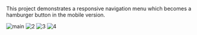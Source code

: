 This project demonstrates a responsive navigation menu which becomes a hamburger button in the
mobile version.

![main](https://user-images.githubusercontent.com/78755964/192165118-d3b8b7be-5087-4c5e-b823-7bf398454c69.PNG)
![2](https://user-images.githubusercontent.com/78755964/192165122-119d2143-1fee-4bb4-9d41-f02b81cd0586.PNG)
![3](https://user-images.githubusercontent.com/78755964/192165124-17b5d4fa-8006-423b-84f6-1b712d4e1bc5.PNG)
![4](https://user-images.githubusercontent.com/78755964/192165126-e25eea61-fd0e-4202-b003-4e5346523531.PNG)
